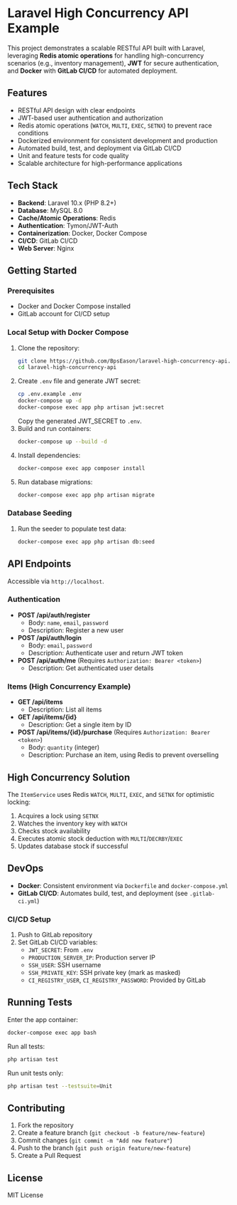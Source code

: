 # Laravel High Concurrency API Example

This project demonstrates a scalable RESTful API built with Laravel, leveraging **Redis atomic operations** for handling high-concurrency scenarios (e.g., inventory management), **JWT** for secure authentication, and **Docker** with **GitLab CI/CD** for automated deployment.

## Features
- RESTful API design with clear endpoints
- JWT-based user authentication and authorization
- Redis atomic operations (`WATCH`, `MULTI`, `EXEC`, `SETNX`) to prevent race conditions
- Dockerized environment for consistent development and production
- Automated build, test, and deployment via GitLab CI/CD
- Unit and feature tests for code quality
- Scalable architecture for high-performance applications

## Tech Stack
- **Backend**: Laravel 10.x (PHP 8.2+)
- **Database**: MySQL 8.0
- **Cache/Atomic Operations**: Redis
- **Authentication**: Tymon/JWT-Auth
- **Containerization**: Docker, Docker Compose
- **CI/CD**: GitLab CI/CD
- **Web Server**: Nginx

## Getting Started

### Prerequisites
- Docker and Docker Compose installed
- GitLab account for CI/CD setup

### Local Setup with Docker Compose
1. Clone the repository:
   ```bash
   git clone https://github.com/BpsEason/laravel-high-concurrency-api.git
   cd laravel-high-concurrency-api
   ```
2. Create `.env` file and generate JWT secret:
   ```bash
   cp .env.example .env
   docker-compose up -d
   docker-compose exec app php artisan jwt:secret
   ```
   Copy the generated JWT_SECRET to `.env`.
3. Build and run containers:
   ```bash
   docker-compose up --build -d
   ```
4. Install dependencies:
   ```bash
   docker-compose exec app composer install
   ```
5. Run database migrations:
   ```bash
   docker-compose exec app php artisan migrate
   ```

### Database Seeding
1. Run the seeder to populate test data:
   ```bash
   docker-compose exec app php artisan db:seed
   ```

## API Endpoints
Accessible via `http://localhost`.

### Authentication
- **POST /api/auth/register**
  - Body: `name`, `email`, `password`
  - Description: Register a new user
- **POST /api/auth/login**
  - Body: `email`, `password`
  - Description: Authenticate user and return JWT token
- **POST /api/auth/me** (Requires `Authorization: Bearer <token>`)
  - Description: Get authenticated user details

### Items (High Concurrency Example)
- **GET /api/items**
  - Description: List all items
- **GET /api/items/{id}**
  - Description: Get a single item by ID
- **POST /api/items/{id}/purchase** (Requires `Authorization: Bearer <token>`)
  - Body: `quantity` (integer)
  - Description: Purchase an item, using Redis to prevent overselling

## High Concurrency Solution
The `ItemService` uses Redis `WATCH`, `MULTI`, `EXEC`, and `SETNX` for optimistic locking:
1. Acquires a lock using `SETNX`
2. Watches the inventory key with `WATCH`
3. Checks stock availability
4. Executes atomic stock deduction with `MULTI`/`DECRBY`/`EXEC`
5. Updates database stock if successful

## DevOps
- **Docker**: Consistent environment via `Dockerfile` and `docker-compose.yml`
- **GitLab CI/CD**: Automates build, test, and deployment (see `.gitlab-ci.yml`)

### CI/CD Setup
1. Push to GitLab repository
2. Set GitLab CI/CD variables:
   - `JWT_SECRET`: From `.env`
   - `PRODUCTION_SERVER_IP`: Production server IP
   - `SSH_USER`: SSH username
   - `SSH_PRIVATE_KEY`: SSH private key (mark as masked)
   - `CI_REGISTRY_USER`, `CI_REGISTRY_PASSWORD`: Provided by GitLab

## Running Tests
Enter the app container:
```bash
docker-compose exec app bash
```
Run all tests:
```bash
php artisan test
```
Run unit tests only:
```bash
php artisan test --testsuite=Unit
```

## Contributing
1. Fork the repository
2. Create a feature branch (`git checkout -b feature/new-feature`)
3. Commit changes (`git commit -m "Add new feature"`)
4. Push to the branch (`git push origin feature/new-feature`)
5. Create a Pull Request

## License
MIT License
